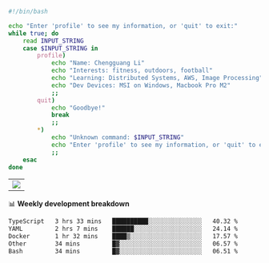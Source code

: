 ```bash
#!/bin/bash

echo "Enter 'profile' to see my information, or 'quit' to exit:"
while true; do
    read INPUT_STRING
    case $INPUT_STRING in
        profile)
            echo "Name: Chengguang Li"
            echo "Interests: fitness, outdoors, football"
            echo "Learning: Distributed Systems, AWS, Image Processing"
            echo "Dev Devices: MSI on Windows, Macbook Pro M2"
            ;;
        quit)
            echo "Goodbye!"
            break
            ;;
        *)
            echo "Unknown command: $INPUT_STRING"
            echo "Enter 'profile' to see my information, or 'quit' to exit:"
            ;;
    esac
done

```

<!--Contribution Graph-->
<table>
  <tr>
    <td>
      <picture>
        <source media="(prefers-color-scheme: light)" srcset="https://github-readme-activity-graph.vercel.app/graph?username=chengguang-li&theme=xcode&bg_color=FF000000&color=000000&hide_border=true" />
        <img src="https://github-readme-activity-graph.vercel.app/graph?username=chengguang-li&theme=xcode&bg_color=FF000000&hide_border=true" />
      </picture>
  </tr>
</table>

📊 **Weekly development breakdown**

<!--START_SECTION:waka-->

```txt
TypeScript   3 hrs 33 mins   ██████████░░░░░░░░░░░░░░░   40.32 %
YAML         2 hrs 7 mins    ██████░░░░░░░░░░░░░░░░░░░   24.14 %
Docker       1 hr 32 mins    ████▒░░░░░░░░░░░░░░░░░░░░   17.57 %
Other        34 mins         █▓░░░░░░░░░░░░░░░░░░░░░░░   06.57 %
Bash         34 mins         █▓░░░░░░░░░░░░░░░░░░░░░░░   06.51 %
```

<!--END_SECTION:waka-->

